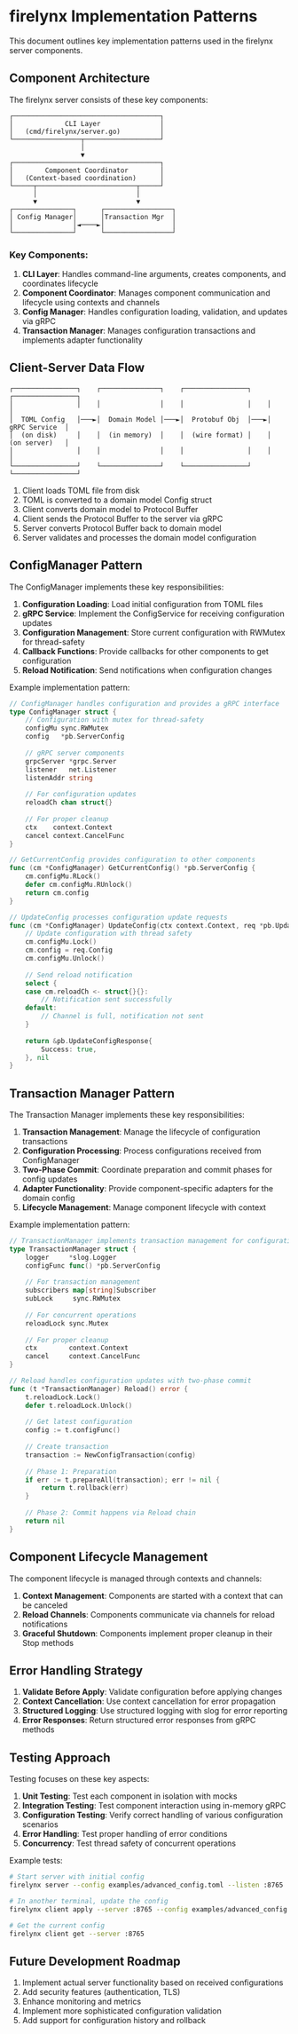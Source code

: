 # firelynx Implementation Patterns

This document outlines key implementation patterns used in the firelynx server components.

## Component Architecture

The firelynx server consists of these key components:

```
┌─────────────────────────────────────┐
│             CLI Layer               │
│   (cmd/firelynx/server.go)          │
└─────────────────┬───────────────────┘
                  │
                  ▼
┌─────────────────────────────────────┐
│        Component Coordinator        │
│   (Context-based coordination)      │
└─────┬─────────────────────────┬─────┘
      │                         │
      ▼                         ▼
┌───────────────┐      ┌─────────────────┐
│ Config Manager│      │Transaction Mgr  │
│               │◄────►│                 │
└───────────────┘      └─────────────────┘
```

### Key Components:

1. **CLI Layer**: Handles command-line arguments, creates components, and coordinates lifecycle
2. **Component Coordinator**: Manages component communication and lifecycle using contexts and channels
3. **Config Manager**: Handles configuration loading, validation, and updates via gRPC
4. **Transaction Manager**: Manages configuration transactions and implements adapter functionality

## Client-Server Data Flow

```
┌────────────────┐    ┌───────────────┐    ┌────────────────┐    ┌────────────────┐
│                │    │               │    │                │    │                │
│  TOML Config   │───►│  Domain Model │───►│  Protobuf Obj  │───►│  gRPC Service  │
│  (on disk)     │    │  (in memory)  │    │  (wire format) │    │  (on server)   │
│                │    │               │    │                │    │                │
└────────────────┘    └───────────────┘    └────────────────┘    └────────────────┘
```

1. Client loads TOML file from disk
2. TOML is converted to a domain model Config struct
3. Client converts domain model to Protocol Buffer
4. Client sends the Protocol Buffer to the server via gRPC
5. Server converts Protocol Buffer back to domain model
6. Server validates and processes the domain model configuration

## ConfigManager Pattern

The ConfigManager implements these key responsibilities:

1. **Configuration Loading**: Load initial configuration from TOML files
2. **gRPC Service**: Implement the ConfigService for receiving configuration updates
3. **Configuration Management**: Store current configuration with RWMutex for thread-safety
4. **Callback Functions**: Provide callbacks for other components to get configuration
5. **Reload Notification**: Send notifications when configuration changes

Example implementation pattern:

```go
// ConfigManager handles configuration and provides a gRPC interface
type ConfigManager struct {
    // Configuration with mutex for thread-safety
    configMu sync.RWMutex
    config   *pb.ServerConfig
    
    // gRPC server components
    grpcServer *grpc.Server
    listener   net.Listener
    listenAddr string
    
    // For configuration updates
    reloadCh chan struct{}
    
    // For proper cleanup
    ctx    context.Context
    cancel context.CancelFunc
}

// GetCurrentConfig provides configuration to other components
func (cm *ConfigManager) GetCurrentConfig() *pb.ServerConfig {
    cm.configMu.RLock()
    defer cm.configMu.RUnlock()
    return cm.config
}

// UpdateConfig processes configuration update requests
func (cm *ConfigManager) UpdateConfig(ctx context.Context, req *pb.UpdateConfigRequest) (*pb.UpdateConfigResponse, error) {
    // Update configuration with thread safety
    cm.configMu.Lock()
    cm.config = req.Config
    cm.configMu.Unlock()
    
    // Send reload notification
    select {
    case cm.reloadCh <- struct{}{}:
        // Notification sent successfully
    default:
        // Channel is full, notification not sent
    }
    
    return &pb.UpdateConfigResponse{
        Success: true,
    }, nil
}
```

## Transaction Manager Pattern

The Transaction Manager implements these key responsibilities:

1. **Transaction Management**: Manage the lifecycle of configuration transactions
2. **Configuration Processing**: Process configurations received from ConfigManager
3. **Two-Phase Commit**: Coordinate preparation and commit phases for config updates
4. **Adapter Functionality**: Provide component-specific adapters for the domain config
5. **Lifecycle Management**: Manage component lifecycle with context

Example implementation pattern:

```go
// TransactionManager implements transaction management for configuration changes
type TransactionManager struct {
    logger     *slog.Logger
    configFunc func() *pb.ServerConfig
    
    // For transaction management
    subscribers map[string]Subscriber
    subLock     sync.RWMutex
    
    // For concurrent operations
    reloadLock sync.Mutex
    
    // For proper cleanup
    ctx        context.Context
    cancel     context.CancelFunc
}

// Reload handles configuration updates with two-phase commit
func (t *TransactionManager) Reload() error {
    t.reloadLock.Lock()
    defer t.reloadLock.Unlock()
    
    // Get latest configuration
    config := t.configFunc()
    
    // Create transaction
    transaction := NewConfigTransaction(config)
    
    // Phase 1: Preparation
    if err := t.prepareAll(transaction); err != nil {
        return t.rollback(err)
    }
    
    // Phase 2: Commit happens via Reload chain
    return nil
}
```

## Component Lifecycle Management

The component lifecycle is managed through contexts and channels:

1. **Context Management**: Components are started with a context that can be canceled
2. **Reload Channels**: Components communicate via channels for reload notifications
3. **Graceful Shutdown**: Components implement proper cleanup in their Stop methods

## Error Handling Strategy

1. **Validate Before Apply**: Validate configuration before applying changes
2. **Context Cancellation**: Use context cancellation for error propagation
3. **Structured Logging**: Use structured logging with slog for error reporting
4. **Error Responses**: Return structured error responses from gRPC methods

## Testing Approach

Testing focuses on these key aspects:

1. **Unit Testing**: Test each component in isolation with mocks
2. **Integration Testing**: Test component interaction using in-memory gRPC
3. **Configuration Testing**: Verify correct handling of various configuration scenarios
4. **Error Handling**: Test proper handling of error conditions
5. **Concurrency**: Test thread safety of concurrent operations

Example tests:

```bash
# Start server with initial config
firelynx server --config examples/advanced_config.toml --listen :8765

# In another terminal, update the config
firelynx client apply --server :8765 --config examples/advanced_config.toml

# Get the current config
firelynx client get --server :8765
```

## Future Development Roadmap

1. Implement actual server functionality based on received configurations
2. Add security features (authentication, TLS)
3. Enhance monitoring and metrics
4. Implement more sophisticated configuration validation
5. Add support for configuration history and rollback